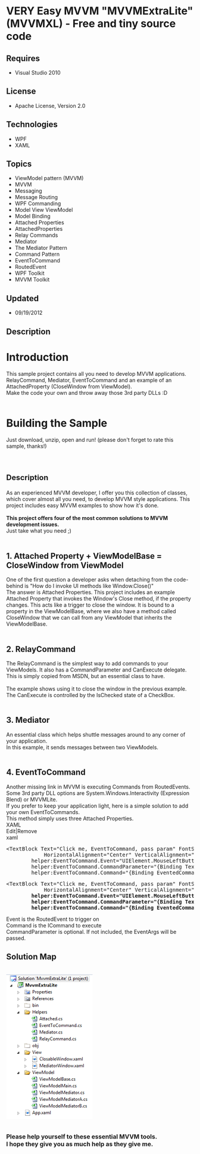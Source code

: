 # VERY Easy MVVM "MVVMExtraLite" (MVVMXL) - Free and tiny source code
## Requires
- Visual Studio 2010
## License
- Apache License, Version 2.0
## Technologies
- WPF
- XAML
## Topics
- ViewModel pattern (MVVM)
- MVVM
- Messaging
- Message Routing
- WPF Commanding
- Model View ViewModel
- Model Binding
- Attached Properties
- AttachedProperties
- Relay Commands
- Mediator
- The Mediator Pattern
- Command Pattern
- EventToCommand
- RoutedEvent
- WPF Toolkit
- MVVM Toolkit
## Updated
- 09/19/2012
## Description

<h1>Introduction</h1>
<div>This sample project contains all you need to develop MVVM applications. RelayCommand, Mediator, EventToCommand and an example of an AttachedProperty (CloseWindow from ViewModel).</div>
<div></div>
<div>Make the code your own and throw away&nbsp;those 3rd party DLLs :D</div>
<div>&nbsp;</div>
<h1><span>Building the Sample</span></h1>
<div>Just download, unzip, open and run! (please don't forget to rate this sample, thanks!)</div>
<div>&nbsp;</div>
<h1><span style="font-size:20px">Description</span></h1>
<div>As an experienced MVVM developer, I offer you this collection of classes, which cover almost all you need, to develop MVVM style applications. This project includes&nbsp;easy MVVM examples to show how it's done.</div>
<div>&nbsp;</div>
<div><strong>This project offers four of the most common solutions to MVVM development issues.
</strong></div>
<div>Just take what you need ;)</div>
<div>&nbsp;</div>
<h2><strong>1. Attached Property&nbsp;&#43; ViewModelBase = CloseWindow from ViewModel</strong></h2>
<div>One of the first question a developer asks when detaching from the code-behind is &quot;How do&nbsp;I invoke UI methods like Window.Close()&quot;</div>
<div></div>
<div>The answer is Attached Properties. This project includes an example Attached Property that invokes the Window's Close method, if the property changes. This acts like a trigger to close the window. It is bound to a property in the ViewModelBase, where we
 also have a method called CloseWindow that we can call from any ViewModel that inherits the ViewModelBase.</div>
<div>&nbsp;</div>
<h2><strong>2. RelayCommand</strong></h2>
<div>The RelayCommand is the simplest way to add commands to your ViewModels. It also has a CommandParameter and CanExecute delegate. This is simply copied from MSDN, but an essential class to have.</div>
<div>&nbsp;</div>
<div>The example shows using it to close the window in the previous example. The CanExecute is controlled by the IsChecked state of a CheckBox.</div>
<div>&nbsp;</div>
<h2><strong>3. Mediator</strong></h2>
<div>An essential class which helps shuttle messages around to any corner of your application.</div>
<div></div>
<div>In this example, it sends messages between two ViewModels.</div>
<div>&nbsp;</div>
<h2><strong>4. EventToCommand</strong></h2>
<div>Another missing link in MVVM is executing Commands from RoutedEvents.&nbsp;</div>
<div></div>
<div>Some 3rd party&nbsp;DLL options are System.Windows.Interactivity (Expression Blend) or MVVMLite.</div>
<div></div>
<div>If you prefer to keep your application light, here is a simple solution to add your own EventToCommands.</div>
<div></div>
<div>This method simply uses three Attached Properties.</div>
<div>
<div class="endscriptcode"></div>
<div class="endscriptcode">
<div class="scriptcode">
<div class="pluginEditHolder" pluginCommand="mceScriptCode">
<div class="title"><span>XAML</span></div>
<div class="pluginLinkHolder"><span class="pluginEditHolderLink">Edit</span>|<span class="pluginRemoveHolderLink">Remove</span></div>
<span class="hidden">xaml</span>
<pre class="hidden">&lt;TextBlock Text=&quot;Click me, EventToCommand, pass param&quot; FontSize=&quot;16&quot; FontWeight=&quot;Bold&quot; TextWrapping=&quot;Wrap&quot; Width=&quot;150&quot;
            HorizontalAlignment=&quot;Center&quot; VerticalAlignment=&quot;Center&quot; Cursor=&quot;Hand&quot; Background=&quot;AliceBlue&quot;
        helper:EventToCommand.Event=&quot;UIElement.MouseLeftButtonDown&quot;
        helper:EventToCommand.CommandParameter=&quot;{Binding Text, ElementName=textboxB}&quot;
        helper:EventToCommand.Command=&quot;{Binding EventedCommand1}&quot; /&gt;</pre>
<div class="preview">
<pre class="js">&lt;TextBlock&nbsp;Text=<span class="js__string">&quot;Click&nbsp;me,&nbsp;EventToCommand,&nbsp;pass&nbsp;param&quot;</span>&nbsp;FontSize=<span class="js__string">&quot;16&quot;</span>&nbsp;FontWeight=<span class="js__string">&quot;Bold&quot;</span>&nbsp;TextWrapping=<span class="js__string">&quot;Wrap&quot;</span>&nbsp;Width=<span class="js__string">&quot;150&quot;</span>&nbsp;
&nbsp;&nbsp;&nbsp;&nbsp;&nbsp;&nbsp;&nbsp;&nbsp;&nbsp;&nbsp;&nbsp;&nbsp;HorizontalAlignment=<span class="js__string">&quot;Center&quot;</span>&nbsp;VerticalAlignment=<span class="js__string">&quot;Center&quot;</span>&nbsp;Cursor=<span class="js__string">&quot;Hand&quot;</span>&nbsp;Background=<span class="js__string">&quot;AliceBlue&quot;</span>&nbsp;
&nbsp;&nbsp;&nbsp;&nbsp;&nbsp;&nbsp;&nbsp;&nbsp;<strong>helper:EventToCommand.Event=<span class="js__string">&quot;UIElement.MouseLeftButtonDown&quot;</span>&nbsp;
&nbsp;&nbsp;&nbsp;&nbsp;&nbsp;&nbsp;&nbsp;&nbsp;helper:EventToCommand.CommandParameter=<span class="js__string">&quot;{Binding&nbsp;Text,&nbsp;ElementName=textboxB}&quot;</span>&nbsp;
&nbsp;&nbsp;&nbsp;&nbsp;&nbsp;&nbsp;&nbsp;&nbsp;helper:EventToCommand.Command=<span class="js__string">&quot;{Binding&nbsp;EventedCommand1}&quot;</span>&nbsp;/&gt;</strong></pre>
</div>
</div>
</div>
<div class="endscriptcode">Event is the RoutedEvent to trigger on</div>
<div class="endscriptcode">Command is the ICommand to execute</div>
<div class="endscriptcode">CommandParameter is optional. If not included, the EventArgs will be passed.</div>
<div class="endscriptcode"></div>
<h2 class="endscriptcode"><strong>Solution Map</strong></h2>
<div class="endscriptcode">&nbsp;</div>
<div class="endscriptcode"><img id="66306" src="66306-mvvmextralite.png" alt="" width="232" height="388"></div>
<div class="endscriptcode">&nbsp;</div>
</div>
</div>
<div>&nbsp;</div>
<div><span style="font-size:medium"><strong>Please help yourself to these essential MVVM tools.
</strong></span></div>
<div><span style="font-size:medium"><strong>I hope they give you as much help as they give me.</strong></span></div>
<div></div>
<p>&nbsp;</p>
<p>&nbsp;</p>
<p><img src="-anithanks1.gif" alt="" style="margin-right:auto; margin-left:auto; display:block"></p>
